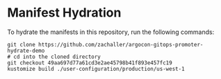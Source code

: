 # Manifest Hydration

To hydrate the manifests in this repository, run the following commands:

```shell
git clone https://github.com/zachaller/argocon-gitops-promoter-hydrate-demo
# cd into the cloned directory
git checkout 49aa697d77a61cd3e2ae45798b41f893e457fc19
kustomize build ./user-configuration/production/us-west-1
```
